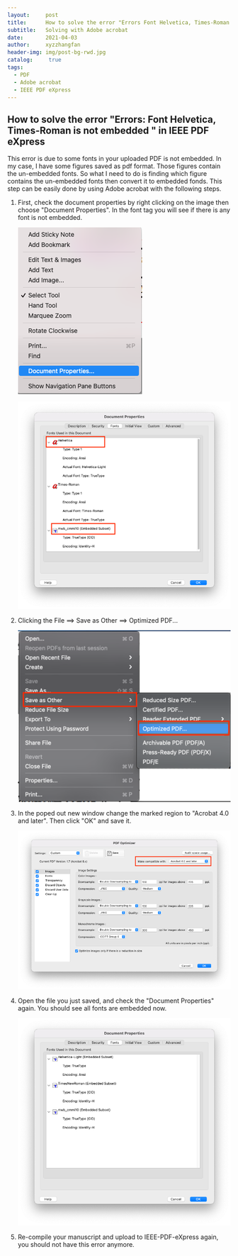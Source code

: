 ```yaml
---
layout:     post
title:      How to solve the error "Errors Font Helvetica, Times-Roman is not embedded" in IEEE PDF eXpress
subtitle:   Solving with Adobe acrobat
date:       2021-04-03
author:     xyzzhangfan
header-img: img/post-bg-rwd.jpg
catalog: 	 true
tags:
  - PDF
  - Adobe acrobat
  - IEEE PDF eXpress
---
```


## How to solve the error "Errors: Font Helvetica,  Times-Roman is not embedded " in IEEE PDF eXpress



This error is due to some fonts in your uploaded PDF is not embedded. In my case, I have some figures saved as pdf format. Those figures contain the un-embedded fonts. So what I need to do is finding which figure contains the un-embedded fonts then convert it to embedded fonds. This step can be easily done by using Adobe acrobat with the following steps.

1. First, check the document properties by right clicking on the image then choose "Document Properties". In the font tag you will see if there is any font is not embedded. 

   ![Properties](https://raw.githubusercontent.com/xyzzhangfan/pictures/main/img/20210403005922.png)

   ![before_conversion](https://raw.githubusercontent.com/xyzzhangfan/pictures/main/img/20210403005935.png)

2. Clicking the File ==> Save as Other ==> Optimized PDF...

   ![save_as](https://raw.githubusercontent.com/xyzzhangfan/pictures/main/img/20210403005917.png)

3. In the poped out new window change the marked region to "Acrobat 4.0 and later". Then click "OK" and save it.

   ![Screen Shot 2021-04-03 at 12.25.34 AM](https://raw.githubusercontent.com/xyzzhangfan/pictures/main/img/20210403005912.png)

4. Open the file you just saved, and check the "Document Properties" again. You should see all fonts are embedded now.

   ![after_conversion](https://raw.githubusercontent.com/xyzzhangfan/pictures/main/img/20210403005906.png)

5. Re-compile your manuscript and upload to IEEE-PDF-eXpress again, you should not have this error anymore. 



